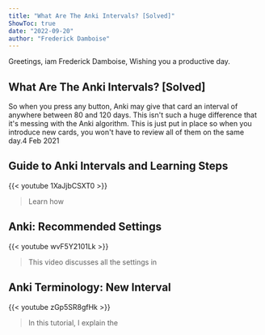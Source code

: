 ```yaml
---
title: "What Are The Anki Intervals? [Solved]"
ShowToc: true 
date: "2022-09-20"
author: "Frederick Damboise" 
---
```


Greetings, iam Frederick Damboise, Wishing you a productive day.
## What Are The Anki Intervals? [Solved]
So when you press any button, Anki may give that card an interval of anywhere between 80 and 120 days. This isn't such a huge difference that it's messing with the Anki algorithm. This is just put in place so when you introduce new cards, you won't have to review all of them on the same day.4 Feb 2021

## Guide to Anki Intervals and Learning Steps
{{< youtube 1XaJjbCSXT0 >}}
>Learn how 

## Anki: Recommended Settings
{{< youtube wvF5Y2101Lk >}}
>This video discusses all the settings in 

## Anki Terminology: New Interval
{{< youtube zGp5SR8gfHk >}}
>In this tutorial, I explain the 

